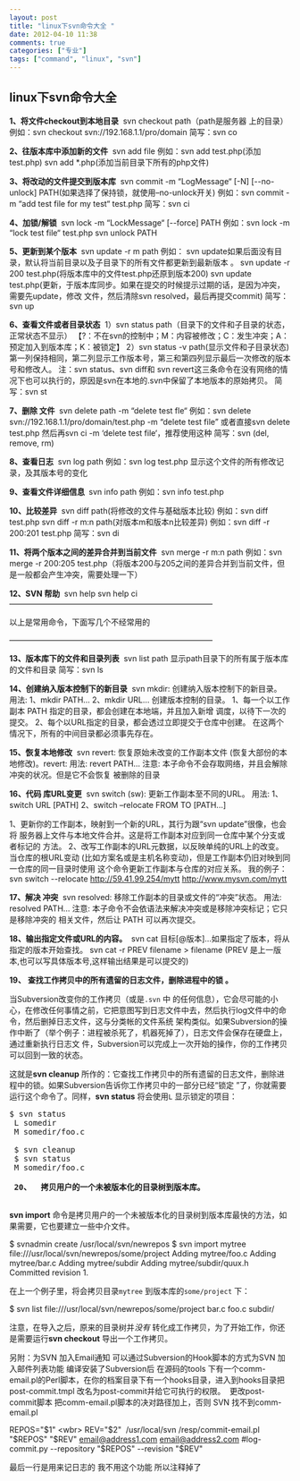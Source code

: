 ```yaml
---
layout: post
title: "linux下svn命令大全 "
date: 2012-04-10 11:38
comments: true
categories: ["专业"]
tags: ["command", "linux", "svn"]
---
```

## linux下svn命令大全 
<strong>1、将文件checkout到本地目录</strong> <wbr>
svn checkout path（path是服务器 <wbr>上的目录）
例如：svn checkout svn://192.168.1.1/pro/domain
简写：svn co

<strong>2、往版本库中添加新的文件</strong> <wbr>
svn add file
例如：svn add test.php(添加test.php)
svn add *.php(添加当前目录下所有的php文件)

<strong>3、将改动的文件提交到版本库</strong> <wbr>
svn commit -m “LogMessage“ [-N] [--no-unlock] PATH(如果选择了保持锁，就使用–no-unlock开关)
例如：svn commit -m “add test file for my test“ test.php
简写：svn ci

<strong>4、加锁/解锁</strong> <wbr>
svn lock -m “LockMessage“ [--force] PATH
例如：svn lock -m “lock test file“ test.php
svn unlock PATH

<strong>5、更新到某个版本</strong> <wbr>
svn update -r m path
例如：
svn update如果后面没有目录，默认将当前目录以及子目录下的所有文件都更新到最新版本 <wbr>。
svn update -r 200 test.php(将版本库中的文件test.php还原到版本200)
svn update test.php(更新，于版本库同步。如果在提交的时候提示过期的话，是因为冲突，需要先update，修改 <wbr>文件，然后清除svn resolved，最后再提交commit)
简写：svn up

<strong>6、查看文件或者目录状态</strong> <wbr>
1）svn status path（目录下的文件和子目录的状态，正常状态不显示）
【?：不在svn的控制中；M：内容被修改；C：发生冲突；A：预定加入到版本库；K：被锁定】
2）svn status -v path(显示文件和子目录状态)
第一列保持相同，第二列显示工作版本号，第三和第四列显示最后一次修改的版本号和修改人。
注：svn status、svn diff和 svn revert这三条命令在没有网络的情况下也可以执行的，原因是svn在本地的.svn中保留了本地版本的原始拷贝。
简写：svn st

<strong>7、删除 <wbr>文件</wbr></strong> <wbr>
svn delete path -m “delete test fle“
例如：svn delete svn://192.168.1.1/pro/domain/test.php -m “delete test file”
或者直接svn delete test.php 然后再svn ci -m ‘delete test file‘，推荐使用这种
简写：svn (del, remove, rm)

<strong>8、查看日志</strong> <wbr>
svn log path
例如：svn log test.php 显示这个文件的所有修改记录，及其版本号的变化

<strong>9、查看文件详细信息 <wbr></wbr></strong>
svn info path
例如：svn info test.php

<strong>10、比较差异</strong> <wbr>
svn diff path(将修改的文件与基础版本比较)
例如：svn diff test.php
svn diff -r m:n path(对版本m和版本n比较差异)
例如：svn diff -r 200:201 test.php
简写：svn di

<strong>11、将两个版本之间的差异合并到当前文件</strong> <wbr>
svn merge -r m:n path
例如：svn merge -r 200:205 test.php（将版本200与205之间的差异合并到当前文件，但是一般都会产生冲突，需要处理一下）

<strong>12、SVN 帮助</strong> <wbr>
svn help
svn help ci
——————————————————————————

以上是常用命令，下面写几个不经常用的

——————————————————————————

<strong>13、版本库下的文件和目录列表</strong> <wbr>
svn list path
显示path目录下的所有属于版本库的文件和目录
简写：svn ls

<strong>14、创建纳入版本控制下的新目录</strong> <wbr>
svn mkdir: 创建纳入版本控制下的新目录。
用法: 1、mkdir PATH…
2、mkdir URL…
创建版本控制的目录。
1、每一个以工作副本 PATH 指定的目录，都会创建在本地端，并且加入新增
调度，以待下一次的提交。
2、每个以URL指定的目录，都会透过立即提交于仓库中创建。
在这两个情况下，所有的中间目录都必须事先存在。

<strong>15、恢复本地修改</strong> <wbr>
svn revert: 恢复原始未改变的工作副本文件 (恢复大部份的本地修改)。revert:
用法: revert PATH…
注意: 本子命令不会存取网络，并且会解除冲突的状况。但是它不会恢复
被删除的目录


<strong>16、代码 <wbr>库URL变更</wbr></strong> <wbr>
svn switch (sw): 更新工作副本至不同的URL。
用法: 1、switch URL [PATH]
2、switch –relocate FROM TO [PATH...]

1、更新你的工作副本，映射到一个新的URL，其行为跟“svn update”很像，也会将
服务器上文件与本地文件合并。这是将工作副本对应到同一仓库中某个分支或者标记的
方法。
2、改写工作副本的URL元数据，以反映单纯的URL上的改变。当仓库的根URL变动
(比如方案名或是主机名称变动)，但是工作副本仍旧对映到同一仓库的同一目录时使用
这个命令更新工作副本与仓库的对应关系。
我的例子：svn switch --relocate <wbr><a href="http://59.41.99.254/mytt" rel="nofollow" target="_blank">http://59.41.99.254/mytt</a> <wbr><a href="http://www.mysvn.com/mytt" rel="nofollow" target="_blank">http://www.mysvn.com/mytt</a> <wbr>

<strong>17、解决 <wbr>冲突</wbr></strong> <wbr>
svn resolved: 移除工作副本的目录或文件的“冲突”状态。
用法: resolved PATH…
注意: 本子命令不会依语法来解决冲突或是移除冲突标记；它只是移除冲突的
相关文件，然后让 PATH 可以再次提交。

<strong>18、输出指定文件或URL的内容。</strong> <wbr>
svn cat 目标[@版本]…如果指定了版本，将从指定的版本开始查找。
svn cat -r PREV filename &gt; filename (PREV 是上一版本,也可以写具体版本号,这样输出结果是可以提交的)</wbr></wbr></wbr></wbr></wbr></wbr></wbr></wbr></wbr></wbr></wbr></wbr></wbr></wbr></wbr></wbr></wbr></wbr></wbr></wbr></wbr></wbr></wbr>

<strong>19、</strong> <wbr><strong><a name="svn-ch-3-sect-7.1" rel="nofollow"></a>查找工作拷贝中的所有遗留的日志文件，删除进程中的锁 <wbr></wbr></strong><strong>。</strong></wbr>

<a name="svn-ch-3-sect-7.1" rel="nofollow"></a>当Subversion改变你的工作拷贝（或是<code>.svn</code> <wbr>中 的任何信息），它会尽可能的小心，在修改任何事情之前，它把意图写到日志文件中去，然后执行log文件中的命令，然后删掉日志文件，这与分类帐的文件系统 架构类似。如果Subversion的操作中断了（举个例子：进程被杀死了，机器死掉了），日志文件会保存在硬盘上，通过重新执行日志文 件，Subversion可以完成上一次开始的操作，你的工作拷贝可以回到一致的状态。</wbr>

<a name="svn-ch-3-sect-7.1" rel="nofollow"></a>这就是<strong>svn cleanup</strong> <wbr>所作的：它查找工作拷贝中的所有遗留的日志文件，删除进程中的锁。如果Subversion告诉你工作拷贝中的一部分已经“锁定 <wbr>”了，你就需要运行这个命令了。同样，<strong>svn status</strong> <wbr>将会使用<code>L</code> <wbr>显示锁定的项目：</wbr></wbr></wbr></wbr>
<pre><a name="svn-ch-3-sect-7.1" rel="nofollow"></a>$ svn status
 L somedir
 M somedir/foo.c 
 
 $ svn cleanup
 $ svn status
 M somedir/foo.c
 
 <strong>20、</strong>  <strong><a name="svn-ch-3-sect-7.3" rel="nofollow"></a>拷贝用户的一个未被版本化的目录树到版本库。
 </strong></pre>
<a name="svn-ch-3-sect-7.3" rel="nofollow"></a><strong>svn import</strong> <wbr></wbr><a name="svn-ch-3-sect-7.3" rel="nofollow"></a>命令是拷贝用户的一个未被版本化的目录树到版本库最快的方法，如果需要，它也要建立一些中介文件。

<a name="svn-ch-3-sect-7.3" rel="nofollow"></a>$ svnadmin create /usr/local/svn/newrepos $ svn import mytree file:///usr/local/svn/newrepos/some/project Adding mytree/foo.c Adding mytree/bar.c Adding mytree/subdir Adding mytree/subdir/quux.h Committed revision 1.

<a name="svn-ch-3-sect-7.3" rel="nofollow"></a>在上一个例子里，将会拷贝目录<code>mytree</code> <wbr>到版本库的<code>some/project</code> <wbr>下：</wbr></wbr>

<a name="svn-ch-3-sect-7.3" rel="nofollow"></a>$ svn list file:///usr/local/svn/newrepos/some/project bar.c foo.c subdir/

<a name="svn-ch-3-sect-7.3" rel="nofollow"></a>注意，在导入之后，原来的目录树并<em>没有</em> <wbr>转化成工作拷贝，为了开始工作，你还是需要运行<strong>svn checkout</strong> <wbr>导出一个工作拷贝。</wbr></wbr>

另附：为SVN <wbr>加入Email通知 <wbr>
可以通过Subversion的Hook脚本的方式为SVN <wbr>加入邮件列表功能 <wbr>
编译安装了Subversion后 在源码的tools 下有一个comm-email.pl的Perl脚本，在你的档案目录下有一个hooks目录，进入到hooks目录把post-commit.tmpl 改名为post-commit并给它可执行的权限。 <wbr>
更改post-commit脚本 把comm-email.pl脚本的决对路径加上，否则 <wbr>SVN <wbr>找不到comm-email.pl <wbr>

REPOS="$1" <wbr>
REV="$2" <wbr>
/usr/local/svn <wbr>/resp/commit-email.pl "$REPOS" "$REV" email@address1.com email@address2.com <wbr>
#log-commit.py --repository "$REPOS" --revision "$REV" <wbr>

最后一行是用来记日志的 我不用这个功能 所以注释掉了</wbr></wbr></wbr></wbr></wbr></wbr></wbr></wbr></wbr></wbr></wbr></wbr></wbr>
